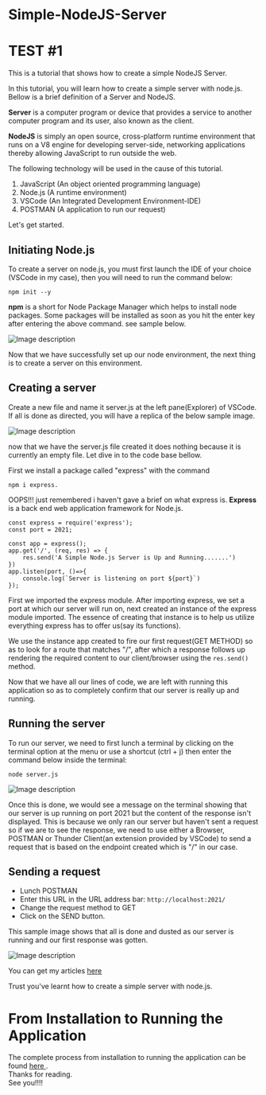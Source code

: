 # Simple-NodeJS-Server
# TEST #1
This is a tutorial that shows how to create a simple NodeJS Server.

In this tutorial, you will learn how to create a simple server with node.js. Bellow is a brief definition of a Server and NodeJS.

**Server** is a computer program or device that provides a service to another computer program and its user, also known as the client.

**NodeJS** is simply an open source, cross-platform runtime environment that runs on a V8 engine for developing server-side, networking applications thereby allowing JavaScript to run outside the web.

The following technology will be used in the cause of this tutorial.
1. JavaScript (An object oriented programming language)
2. Node.js (A runtime environment)
3. VSCode (An Integrated Development Environment-IDE)
4. POSTMAN (A application to run our request)

Let's get started. 

## Initiating Node.js
To create a server on node.js, you must first launch the IDE of your choice (VSCode in my case), then you will need to run the command below:

```
npm init --y
```
**npm** is a short for Node Package Manager which helps to install node packages. Some packages will be installed as soon as you hit the enter key after entering the above command. see sample below.


![Image description](https://dev-to-uploads.s3.amazonaws.com/uploads/articles/fyfuireynbm13hgl3l6s.PNG)

Now that we have successfully set up our node environment, the next thing is to create a server on this environment. 

## Creating a server
Create a new file and name it server.js at the left pane(Explorer) of VSCode. If all is done as directed, you will have a replica of the below sample image. 

![Image description](https://dev-to-uploads.s3.amazonaws.com/uploads/articles/6bxp1fv81auw5qustb5r.PNG)

now that we have the server.js file created it does nothing because it is currently an empty file. Let dive in to the code base bellow.

First we install a package called "express" with the command 

```
npm i express.
```
OOPS!!! just remembered i haven't gave a brief on what express is. **Express** is a back end web application framework for Node.js.

```
const express = require('express');
const port = 2021;

const app = express();
app.get('/', (req, res) => {
    res.send('A Simple Node.js Server is Up and Running.......')
})
app.listen(port, ()=>{
    console.log(`Server is listening on port ${port}`)
});
```

First we imported the express module. After importing express, we set a port at which our server will run on, next created an instance of the express module imported. The essence of creating that instance is to help us utilize everything express has to offer us(say its functions).

We use the instance app created to fire our first request(GET METHOD) so as to look for a route that matches "/", after which a response follows up rendering the required content to our client/browser using the `res.send()` method.

Now that we have all our lines of code, we are left with running this application so as to completely confirm that our server is really up and running.

## Running the server
To run our server, we need to first lunch a terminal by clicking on the terminal option at the menu or use a shortcut (ctrl + j) then  enter the command below inside the terminal:

```
node server.js
```

![Image description](https://dev-to-uploads.s3.amazonaws.com/uploads/articles/yx8jl4xc3ow54v9u5ow7.PNG)

Once this is done, we would see a message on the terminal showing that our server is up running on port 2021 but the content of the response isn't displayed. This is because we only ran our server but haven't sent a request so if we are to see the response, we need to use either a Browser, POSTMAN or Thunder Client(an extension provided by VSCode) to send a request that is based on the endpoint created which is "/" in our case.

## Sending a request

- Lunch POSTMAN
- Enter this URL in the URL address bar: `http://localhost:2021/`
- Change the request method to GET
- Click on the SEND button.

This sample image shows that all is done and dusted as our server is running and our first response was gotten.


![Image description](https://dev-to-uploads.s3.amazonaws.com/uploads/articles/1emop3pwubieju3y7e1l.PNG)

You can get my articles <a href="https://dev.to/callmefarad"> here </a>

Trust you've learnt how to create a simple server with node.js.

# From Installation to Running the Application
The complete process from installation to running the application can be found <a href="https://dev.to/callmefarad/simple-nodejs-server-1ee6">here </a>.</br>
Thanks for reading.</br>
See you!!!!
